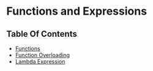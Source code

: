 # Functions and Expressions
## Table Of Contents
* [Functions](1_functions.md)
* [Function Overloading](2_function_overloading.md)
* [Lambda Expression](3_lambda_expressions.md)


